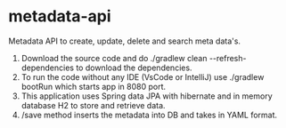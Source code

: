 # metadata-api
Metadata API to create, update, delete and search meta data's.

1. Download the source code and do ./gradlew clean --refresh-dependencies to download the dependencies.
2. To run the code without any IDE (VsCode or IntelliJ) use ./gradlew bootRun which starts app in 8080 port.
3. This application uses Spring data JPA with hibernate and in memory database H2 to store and retrieve data.
4. /save method inserts the metadata into DB and takes in YAML format. 

